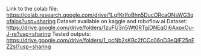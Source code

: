 Link to the colab file: https://colab.research.google.com/drive/1LgfKrIfoBhn5DucORcaONsWG3qofalos?usp=sharing
Dataset available on kaggle and roboflow.ai
Dataset: https://drive.google.com/drive/folders/1zuFU3n5Wt0RTgjDNEqOi6AxpxOu-J-re?usp=sharing
Tested outputs: https://drive.google.com/drive/folders/1_pcNb2sKBc2fCCc06nD3eQIF25nFZ2sl?usp=sharing
